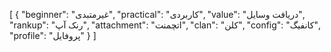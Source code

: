 [
  {
    "beginner": "غیرمتبدی",
    "practical": "کاربردی",
    "value": "دریافت وسایل",
    "rankup": "رنک آپ",
    "attachment": "اتچمنت",
    "clan": "کلن",
    "config": "کانفیگ",
    "profile": "پروفایل"
  }
]
